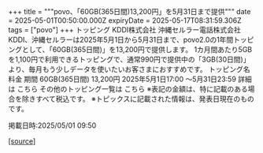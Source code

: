 +++
title = """povo、「60GB(365日間)13,200円」を5月31日まで提供"""
date = 2025-05-01T00:50:00.000Z
expiryDate = 2025-05-17T08:31:59.306Z
tags = ["povo"]
+++
トッピング KDDI株式会社 沖縄セルラー電話株式会社 KDDI、沖縄セルラーは2025年5月1日から5月31日まで、povo2.0の1年間トッピングとして、「60GB(365日間)」を13,200円で提供します。 1カ月間あたり5GBを1,100円で利用できるトッピングで、通常990円で提供中の「3GB(30日間)」より、毎月もう少しデータを使いたいお客さまにおすすめです。 トッピング名 料金 期間 60GB(365日間) 13,200円 2025年5月1日17:00 ～5月31日23:59 詳細は こちら その他のトッピング一覧は こちら ※表記の金額は、特に記載のある場合を除きすべて税込です。 ※トピックスに記載された情報は、発表日現在のものです。

掲載日時:2025/05/01 09:50

[[source]](https://povo.jp/news/newsrelease/20250501_01/)
